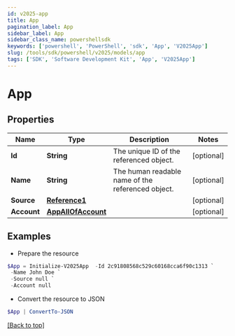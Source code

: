 ```yaml
---
id: v2025-app
title: App
pagination_label: App
sidebar_label: App
sidebar_class_name: powershellsdk
keywords: ['powershell', 'PowerShell', 'sdk', 'App', 'V2025App'] 
slug: /tools/sdk/powershell/v2025/models/app
tags: ['SDK', 'Software Development Kit', 'App', 'V2025App']
---
```



# App

## Properties

Name | Type | Description | Notes
------------ | ------------- | ------------- | -------------
**Id** | **String** | The unique ID of the referenced object. | [optional] 
**Name** | **String** | The human readable name of the referenced object. | [optional] 
**Source** | [**Reference1**](reference1) |  | [optional] 
**Account** | [**AppAllOfAccount**](app-all-of-account) |  | [optional] 

## Examples

- Prepare the resource
```powershell
$App = Initialize-V2025App  -Id 2c91808568c529c60168cca6f90c1313 `
 -Name John Doe `
 -Source null `
 -Account null
```

- Convert the resource to JSON
```powershell
$App | ConvertTo-JSON
```


[[Back to top]](#) 

